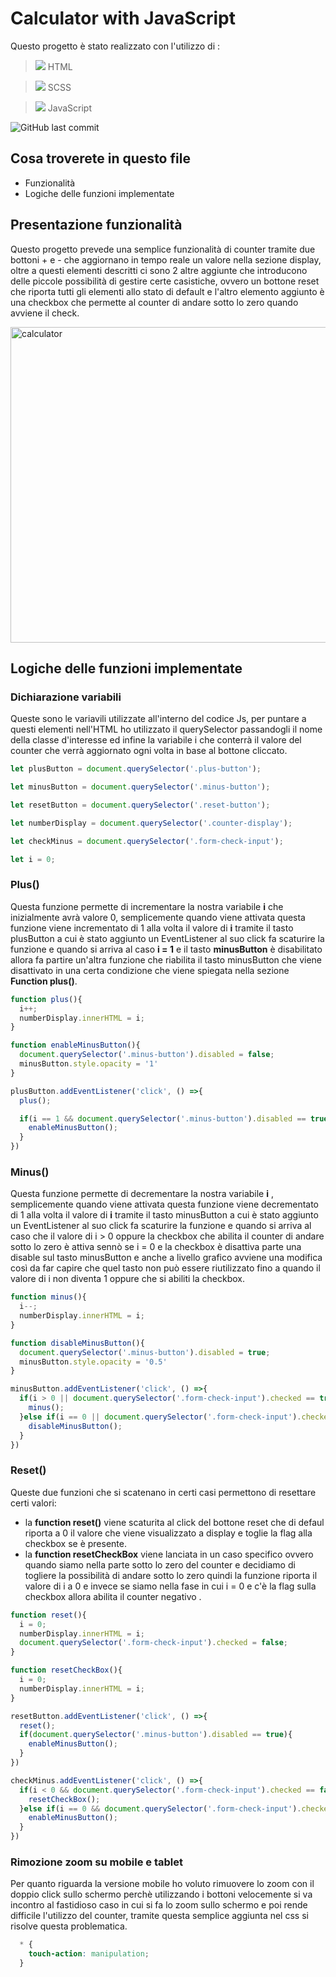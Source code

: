 # Calculator with JavaScript 

Questo progetto è stato realizzato con l'utilizzo di :

> <img src="https://img.icons8.com/color/24/null/html-5--v1.png"/> HTML

> <img src="https://img.icons8.com/color/24/null/sass.png"/> SCSS

> <img src="https://img.icons8.com/color/24/null/javascript--v1.png"/> JavaScript

![GitHub last commit](https://img.shields.io/github/last-commit/dusan39/Rajkovic-Dusan-JavaScript-Base)

## Cosa troverete in questo file

- Funzionalità
- Logiche delle funzioni implementate

## Presentazione funzionalità

Questo progetto prevede una semplice funzionalità di counter tramite due bottoni + e - che aggiornano in tempo reale un valore nella sezione display, oltre a questi elementi descritti ci sono 2 altre aggiunte che introducono delle piccole possibilità di gestire certe casistiche, ovvero un bottone reset che riporta tutti gli elementi allo stato di default e l'altro elemento aggiunto è una checkbox che permette al counter di andare sotto lo zero quando avviene il check.  

<img width="505" alt="calculator" src="https://user-images.githubusercontent.com/114413164/213029079-6028825c-e7b1-4bc9-8a0d-0cc02f07df01.png">

## Logiche delle funzioni implementate

### Dichiarazione variabili

Queste sono le variavili utilizzate all'interno del codice Js, per puntare a questi elementi nell'HTML ho utilizzato il querySelector passandogli il nome della classe d'interesse ed infine la variabile i che conterrà il valore del counter che verrà aggiornato ogni volta in base al bottone cliccato.

```JavaScript
let plusButton = document.querySelector('.plus-button');

let minusButton = document.querySelector('.minus-button');

let resetButton = document.querySelector('.reset-button');

let numberDisplay = document.querySelector('.counter-display');

let checkMinus = document.querySelector('.form-check-input');

let i = 0;
```
### Plus()

Questa funzione permette di incrementare la nostra variabile **i** che inizialmente avrà valore 0, semplicemente quando viene attivata questa funzione viene incrementato di 1 alla volta il valore di **i** tramite il tasto plusButton a cui è stato aggiunto un EventListener al suo click fa scaturire la funzione e quando si arriva al caso **i = 1** e il tasto **minusButton** è disabilitato allora fa partire un'altra funzione che riabilita il tasto minusButton che viene disattivato in una certa condizione che viene spiegata nella sezione **Function plus()**.

```JavaScript
function plus(){
  i++;
  numberDisplay.innerHTML = i;
}

function enableMinusButton(){
  document.querySelector('.minus-button').disabled = false;
  minusButton.style.opacity = '1'
}

plusButton.addEventListener('click', () =>{
  plus();

  if(i == 1 && document.querySelector('.minus-button').disabled == true){
    enableMinusButton();
  }
})
```

### Minus()

Questa funzione permette di decrementare la nostra variabile **i** , semplicemente quando viene attivata questa funzione viene decrementato di 1 alla volta il valore di **i** tramite il tasto minusButton a cui è stato aggiunto un EventListener al suo click fa scaturire la funzione e quando si arriva al caso che il valore di i > 0 oppure la checkbox che abilita il counter di andare sotto lo zero è attiva sennò se i = 0 e la checkbox è disattiva parte una disable sul tasto minusButton e anche a livello grafico avviene una modifica così da far capire che quel tasto non può essere riutilizzato fino a quando il valore di i non diventa 1 oppure che si abiliti la checkbox. 

```JavaScript
function minus(){
  i--;
  numberDisplay.innerHTML = i;
}

function disableMinusButton(){
  document.querySelector('.minus-button').disabled = true;
  minusButton.style.opacity = '0.5'
}

minusButton.addEventListener('click', () =>{
  if(i > 0 || document.querySelector('.form-check-input').checked == true){
    minus();
  }else if(i == 0 || document.querySelector('.form-check-input').checked == false){
    disableMinusButton();
  }
})
```

### Reset()

Queste due funzioni che si scatenano in certi casi permettono di resettare certi valori:

- la **function reset()** viene scaturita al click del bottone reset che di defaul riporta a 0 il valore che viene visualizzato a display e toglie la flag alla checkbox se è presente.
- la **function resetCheckBox** viene lanciata in un caso specifico ovvero quando siamo nella parte sotto lo zero del counter e decidiamo di togliere la possibilità di andare sotto lo zero quindi la funzione riporta il valore di i a 0 e invece se siamo nella fase in cui i = 0 e c'è la flag sulla checkbox allora abilita il counter negativo .

```JavaScript
function reset(){
  i = 0;
  numberDisplay.innerHTML = i;
  document.querySelector('.form-check-input').checked = false;
}

function resetCheckBox(){
  i = 0;
  numberDisplay.innerHTML = i;
}

resetButton.addEventListener('click', () =>{
  reset();
  if(document.querySelector('.minus-button').disabled == true){
    enableMinusButton();
  }
})

checkMinus.addEventListener('click', () =>{
  if(i < 0 && document.querySelector('.form-check-input').checked == false){
    resetCheckBox();
  }else if(i == 0 && document.querySelector('.form-check-input').checked == true){
    enableMinusButton();
  }
})
```
### Rimozione zoom su mobile e tablet

Per quanto riguarda la versione mobile ho voluto rimuovere lo zoom con il doppio click sullo schermo perchè utilizzando i bottoni velocemente si va incontro al fastidioso caso in cui si fa lo zoom sullo schermo e poi rende difficile l'utilizzo del counter, tramite questa semplice aggiunta nel css si risolve questa problematica.

```CSS
  * {
    touch-action: manipulation;
  }
```
